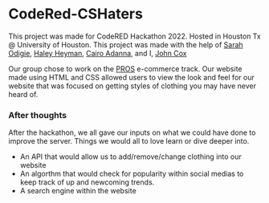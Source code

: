 # CodeRed-CSHaters

This project was made for CodeRED Hackathon 2022. Hosted in Houston Tx @ University of Houston.
This project was made with the help of [Sarah Odigie](https://www.linkedin.com/in/sarah-odigie-0362021b4/), [Haley Heyman](https://www.linkedin.com/in/haley-heyman/), [Cairo Adanna](https://www.linkedin.com/in/cairo-a-aa12821a5/), and I, [John Cox](https://www.linkedin.com/in/johncox-dev/)  

Our group chose to work on the [PROS](https://pros.com/) e-commerce track. Our website made using HTML and CSS allowed users to view the look and feel for our website that was focused on getting styles of clothing you may have never heard of. 

### After thoughts
After the hackathon, we all gave our inputs on what we could have done to improve the server. Things we would all to love learn or dive deeper into.
- An API that would allow us to add/remove/change clothing into our website
- An algorthm that would check for popularity within social medias to keep track of up and newcoming trends.
- A search engine within the website

